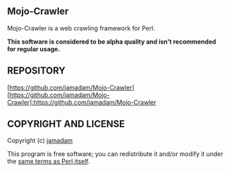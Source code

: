 Mojo-Crawler
---------------

Mojo-Crawler is a web crawling framework for Perl.

__This software is considered to be alpha quality and isn't recommended for
regular usage.__

## REPOSITORY

[https://github.com/jamadam/Mojo-Crawler]
[https://github.com/jamadam/Mojo-Crawler]:https://github.com/jamadam/Mojo-Crawler

## COPYRIGHT AND LICENSE

Copyright (c) [jamadam]

This program is free software; you can redistribute it and/or
modify it under the [same terms as Perl itself].

[jamadam]: http://blog2.jamadam.com/
[same terms as Perl itself]:http://dev.perl.org/licenses/

